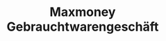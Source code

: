 ---
title: "Maxmoney Gebrauchtwarengeschäft"
url: /wien/maxmoney-gebrauchtwarengeschaeft/
shop: Gebrauchtwaren
---